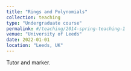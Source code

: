 ```yaml
---
title: "Rings and Polynomials"
collection: teaching
type: "Undergraduate course"
permalink: #/teaching/2014-spring-teaching-1
venue: "University of Leeds"
date: 2022-01-01
location: "Leeds, UK"
---
```


Tutor and marker.
